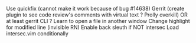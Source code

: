 Use quickfix (cannot make it work because of bug #14638)
Gerrit (create plugin to see code review's comments with virtual text ? Prolly overkill) OR at least gerrit CLI ?
Learn to open a file in another window
Change highlight for modified line (invisible RN)
Enable back sleuth if NOT intersec
Load intersec.vim conditionally
